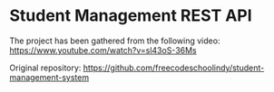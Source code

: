 # Student Management REST API

The project has been gathered from the following video: https://www.youtube.com/watch?v=sl43oS-36Ms

Original repository: https://github.com/freecodeschoolindy/student-management-system
